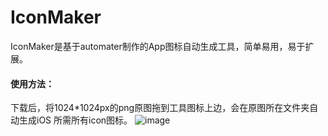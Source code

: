 # IconMaker

IconMaker是基于automater制作的App图标自动生成工具，简单易用，易于扩展。

#### 使用方法：
下载后，将1024*1024px的png原图拖到工具图标上边，会在原图所在文件夹自动生成iOS 所需所有icon图标。
![image](https://github.com/GesanTung/IconMaker/blob/master/gif5.gif)